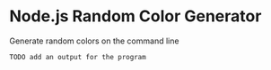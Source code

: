 # Node.js Random Color Generator

Generate random colors on the command line

```bash
TODO add an output for the program
```

